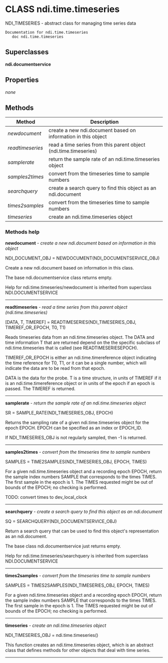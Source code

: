 # CLASS ndi.time.timeseries

  NDI_TIMESERIES - abstract class for managing time series data

    Documentation for ndi.time.timeseries
       doc ndi.time.timeseries

## Superclasses
**ndi.documentservice**

## Properties

*none*


## Methods 

| Method | Description |
| --- | --- |
| *newdocument* | create a new ndi.document based on information in this object |
| *readtimeseries* | read a time series from this parent object (ndi.time.timeseries) |
| *samplerate* | return the sample rate of an ndi.time.timeseries object |
| *samples2times* | convert from the timeseries time to sample numbers |
| *searchquery* | create a search query to find this object as an ndi.document |
| *times2samples* | convert from the timeseries time to sample numbers |
| *timeseries* | create an ndi.time.timeseries object |


### Methods help 

**newdocument** - *create a new ndi.document based on information in this object*

NDI_DOCUMENT_OBJ = NEWDOCUMENT(NDI_DOCUMENTSERVICE_OBJ)
 
  Create a new ndi.document based on information in this class.
 
  The base ndi.documentservice class returns empty.

Help for ndi.time.timeseries/newdocument is inherited from superclass NDI.DOCUMENTSERVICE


---

**readtimeseries** - *read a time series from this parent object (ndi.time.timeseries)*

[DATA, T, TIMEREF] = READTIMESERIES(NDI_TIMESERIES_OBJ, TIMEREF_OR_EPOCH, T0, T1)
 
   Reads timeseries data from an ndi.time.timeseries object. The DATA and time information T that are
   returned depend on the the specific subclass of ndi.time.timeseries that is called (see READTIMESERIESEPOCH).
 
   TIMEREF_OR_EPOCH is either an ndi.time.timereference object indicating the time reference for
   T0, T1, or it can be a single number, which will indicate the data are to be read from that
   epoch.
 
   DATA is the data for the probe.  T is a time structure, in units of TIMEREF if it is an
   ndi.time.timereference object or in units of the epoch if an epoch is passed.  The TIMEREF is returned.


---

**samplerate** - *return the sample rate of an ndi.time.timeseries object*

SR = SAMPLE_RATE(NDI_TIMESERIES_OBJ, EPOCH)
 
  Returns the sampling rate of a given ndi.time.timeseries object for the epoch
  EPOCH. EPOCH can be specified as an index or EPOCH_ID.
 
  If NDI_TIMESERIES_OBJ is not regularly sampled, then -1 is returned.


---

**samples2times** - *convert from the timeseries time to sample numbers*

SAMPLES = TIME2SAMPLES(NDI_TIMESERIES_OBJ, EPOCH, TIMES)
 
  For a given ndi.time.timeseries object and a recording epoch EPOCH,
  return the sample index numbers SAMPLE that corresponds to the times TIMES.
  The first sample in the epoch is 1.
  The TIMES requested might be out of bounds of the EPOCH; no checking is performed.
  
  TODO: convert times to dev_local_clock


---

**searchquery** - *create a search query to find this object as an ndi.document*

SQ = SEARCHQUERY(NDI_DOCUMENTSERVICE_OBJ)
 
  Return a search query that can be used to find this object's representation as an
  ndi.document.
 
  The base class ndi.documentservice just returns empty.

Help for ndi.time.timeseries/searchquery is inherited from superclass NDI.DOCUMENTSERVICE


---

**times2samples** - *convert from the timeseries time to sample numbers*

SAMPLES = TIMES2SAMPLES(NDI_TIMESERIES_OBJ, EPOCH, TIMES)
 
  For a given ndi.time.timeseries object and a recording epoch EPOCH,
  return the sample index numbers SAMPLE that corresponds to the times TIMES.
  The first sample in the epoch is 1.
  The TIMES requested might be out of bounds of the EPOCH; no checking is performed.


---

**timeseries** - *create an ndi.time.timeseries object*

NDI_TIMESERIES_OBJ = ndi.time.timeseries()
 
  This function creates an ndi.time.timeseries object, which is an
  abstract class that defines methods for other objects that deal with
  time series.


---


